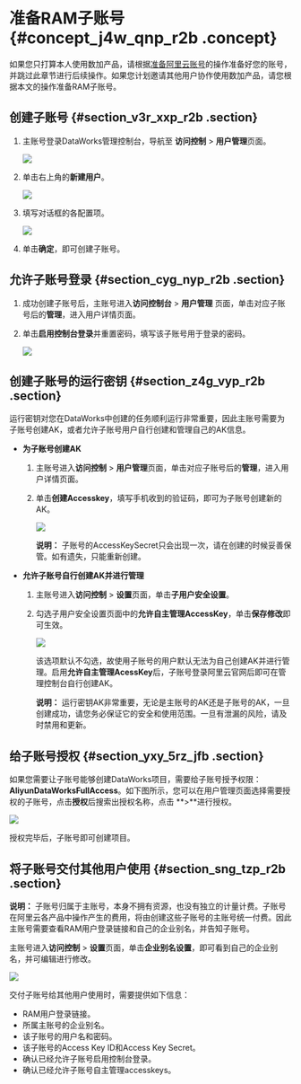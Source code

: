 # 准备RAM子账号 {#concept_j4w_qnp_r2b .concept}

如果您只打算本人使用数加产品，请根据[准备阿里云账号](cn.zh-CN/准备工作/管理员使用云账号/准备阿里云账号.md#)的操作准备好您的账号，并跳过此章节进行后续操作。如果您计划邀请其他用户协作使用数加产品，请您根据本文的操作准备RAM子账号。

## 创建子账号 {#section_v3r_xxp_r2b .section}

1.  主账号登录DataWorks管理控制台，导航至 **访问控制** \> **用户管理**页面。

    ![](http://static-aliyun-doc.oss-cn-hangzhou.aliyuncs.com/assets/img/16176/15403608568944_zh-CN.png)

2.  单击右上角的**新建用户**。

    ![](http://static-aliyun-doc.oss-cn-hangzhou.aliyuncs.com/assets/img/16176/15403608568945_zh-CN.png)

3.  填写对话框的各配置项。

    ![](http://static-aliyun-doc.oss-cn-hangzhou.aliyuncs.com/assets/img/16176/15403608568946_zh-CN.png)

4.  单击**确定**，即可创建子账号。

## 允许子账号登录 {#section_cyg_nyp_r2b .section}

1.  成功创建子账号后，主账号进入**访问控制台** \> **用户管理** 页面，单击对应子账号后的**管理**，进入用户详情页面。
2.  单击**启用控制台登录**并重置密码，填写该子账号用于登录的密码。

    ![](http://static-aliyun-doc.oss-cn-hangzhou.aliyuncs.com/assets/img/16176/15403608568947_zh-CN.png)


## 创建子账号的运行密钥 {#section_z4g_vyp_r2b .section}

运行密钥对您在DataWorks中创建的任务顺利运行非常重要，因此主账号需要为子账号创建AK，或者允许子账号用户自行创建和管理自己的AK信息。

-   **为子账号创建AK**
    1.  主账号进入**访问控制** \> **用户管理**页面，单击对应子账号后的**管理**，进入用户详情页面。
    2.  单击**创建Accesskey**，填写手机收到的验证码，即可为子账号创建新的AK。

        ![](http://static-aliyun-doc.oss-cn-hangzhou.aliyuncs.com/assets/img/16176/15403608568948_zh-CN.png)

        **说明：** 子账号的AccessKeySecret只会出现一次，请在创建的时候妥善保管。如有遗失，只能重新创建。

-   **允许子账号自行创建AK并进行管理**
    1.  主账号进入**访问控制** \> **设置**页面，单击**子用户安全设置**。
    2.  勾选子用户安全设置页面中的**允许自主管理AccessKey**，单击**保存修改**即可生效。

        ![](http://static-aliyun-doc.oss-cn-hangzhou.aliyuncs.com/assets/img/16176/15403608578949_zh-CN.png)

        该选项默认不勾选，故使用子账号的用户默认无法为自己创建AK并进行管理。启用**允许自主管理AcessKey**后，子账号登录阿里云官网后即可在管理控制台自行创建AK。

        **说明：** 运行密钥AK非常重要，无论是主账号的AK还是子账号的AK，一旦创建成功，请您务必保证它的安全和使用范围。一旦有泄漏的风险，请及时禁用和更新。


## 给子账号授权 {#section_yxy_5rz_jfb .section}

如果您需要让子账号能够创建DataWorks项目，需要给子账号授予权限：**AliyunDataWorksFullAccess**。如下图所示，您可以在用户管理页面选择需要授权的子账号，点击**授权**后搜索出授权名称，点击 **\>**进行授权。

![](http://static-aliyun-doc.oss-cn-hangzhou.aliyuncs.com/assets/img/16176/154036085713331_zh-CN.png)

授权完毕后，子账号即可创建项目。

## 将子账号交付其他用户使用 {#section_sng_tzp_r2b .section}

**说明：** 子账号归属于主账号，本身不拥有资源，也没有独立的计量计费。子账号在阿里云各产品中操作产生的费用，将由创建这些子账号的主账号统一付费。因此主账号需要查看RAM用户登录链接和自己的企业别名，并告知子账号。

主账号进入**访问控制** \> **设置**页面，单击**企业别名设置**，即可看到自己的企业别名，并可编辑进行修改。

![](http://static-aliyun-doc.oss-cn-hangzhou.aliyuncs.com/assets/img/16176/15403608578950_zh-CN.png)

交付子账号给其他用户使用时，需要提供如下信息：

-   RAM用户登录链接。
-   所属主账号的企业别名。
-   该子账号的用户名和密码。
-   该子账号的Access Key ID和Access Key Secret。
-   确认已经允许子账号启用控制台登录。
-   确认已经允许子账号自主管理accesskeys。

